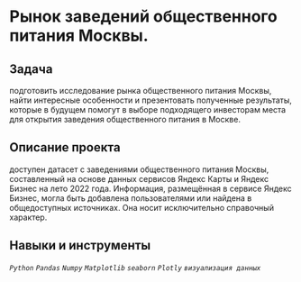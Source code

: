 # Рынок заведений общественного питания Москвы.

## Задача
подготовить исследование рынка общественного питания Москвы, найти интересные особенности и презентовать полученные результаты, которые в будущем помогут в выборе подходящего инвесторам места для открытия заведения общественного питания в Москве.


## Описание проекта
 доступен датасет с заведениями общественного питания Москвы, составленный на основе данных сервисов Яндекс Карты и Яндекс Бизнес на лето 2022 года. Информация, размещённая в сервисе Яндекс Бизнес, могла быть добавлена пользователями или найдена в общедоступных источниках. Она носит исключительно справочный характер.

## Навыки и инструменты

*`Python`* *`Pandas`* *`Numpy`* *`Matplotlib`*  *`seaborn`* *`Plotly`*  *`визуализация данных`*







